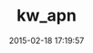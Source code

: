 ---
layout: post
title:  "kw_apn"
repo:   "kupferwerk/kw_apn"
date:   2015-02-18 17:19:57
gemurl: http://github.com/kupferwerk/kw_apn
---